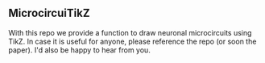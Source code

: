 ## MicrocircuiTikZ

With this repo we provide a function to draw neuronal microcircuits using TikZ.
In case it is useful for anyone, please reference the repo (or soon the paper). I'd also be happy to hear from you.
